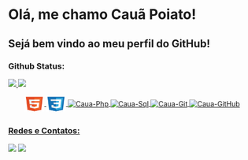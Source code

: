 # Olá, me chamo Cauã Poiato!
## Sejá bem vindo ao meu perfil do GitHub!

  <h3> Github Status: <br></h3> 
<div>
  <a href="[https://github.com/Cauapoiatol](https://github.com/Cauapoiato)"> 
  <img height="160em" src="https://github-readme-stats.vercel.app/api?username=Cauapoiato&show_icons=true&theme=tokyonight&include_all_commits=true&count_private=true"/>
  <img height="150em" src="https://github-readme-stats.vercel.app/api/top-langs/?username=Cauapoiato&layout=compact&langs_count=16&theme=tokyonight"/>   
</div>

  <br>

<div align="center" style="display: inline_block">
  <img align="center" alt="Caua-HTML" height="30" width="40" src="https://raw.githubusercontent.com/devicons/devicon/master/icons/html5/html5-original.svg">
  <img align="center" alt="Caua-CSS" height="30" width="40" src="https://raw.githubusercontent.com/devicons/devicon/master/icons/css3/css3-original.svg">
  <img align="center" alt="Caua-Php" height="60" width="40" src="https://cdn.jsdelivr.net/gh/devicons/devicon@latest/icons/php/php-original.svg">
  <img align="center" alt="Caua-Sql" height="60" width="60" src="https://cdn.jsdelivr.net/gh/devicons/devicon/icons/mysql/mysql-original-wordmark.svg">
  <img align="center" alt="Caua-Git" height="60" width="40" src="https://cdn.jsdelivr.net/gh/devicons/devicon@latest/icons/git/git-original.svg">
  <img align="center" alt="Caua-GitHub" height="60" width="40" src="https://cdn.jsdelivr.net/gh/devicons/devicon@latest/icons/github/github-original.svg">
</div>
  
  ##
  
 ### Redes e Contatos:
 
<div> 
  <a href = "mailto:cauapoiatto@gmail.com"><img src="https://img.shields.io/badge/Gmail-D14836?style=for-the-badge&logo=gmail&logoColor=white" target="_blank"></a>
  <a href="https://www.linkedin.com/in/cau%C3%A3-poiato-a124341b4/" target="_blank"><img src="https://img.shields.io/badge/-LinkedIn-%230077B5?style=for-the-badge&logo=linkedin&logoColor=white" target="_blank"></a> 
</div>
